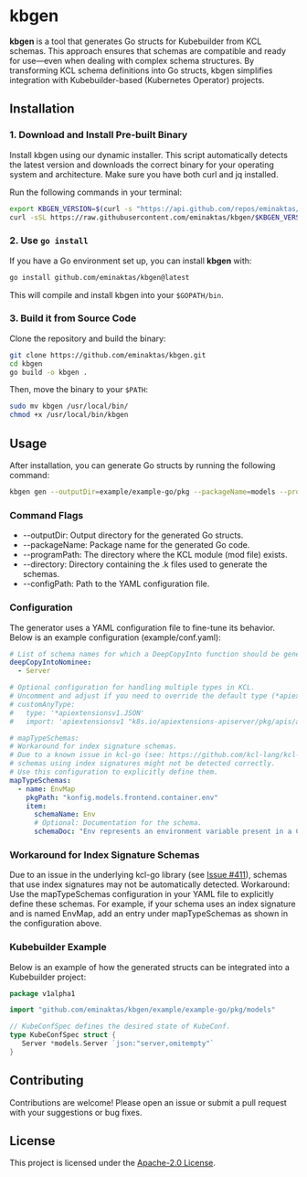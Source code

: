 # kbgen

**kbgen** is a tool that generates Go structs for Kubebuilder from KCL schemas. This approach ensures that schemas are compatible and ready for use—even when dealing with complex schema structures. By transforming KCL schema definitions into Go structs, kbgen simplifies integration with Kubebuilder-based (Kubernetes Operator) projects.

## Installation

### 1. Download and Install Pre-built Binary

Install kbgen using our dynamic installer. This script automatically detects the latest version and downloads the correct binary for your operating system and architecture. Make sure you have both curl and jq installed.

Run the following commands in your terminal:

```bash
export KBGEN_VERSION=$(curl -s "https://api.github.com/repos/eminaktas/kbgen/tags" | jq -r '.[0].name')
curl -sSL https://raw.githubusercontent.com/eminaktas/kbgen/$KBGEN_VERSION/install.sh | sh
```

### 2. Use `go install`

If you have a Go environment set up, you can install **kbgen** with:

```bash
go install github.com/eminaktas/kbgen@latest
```

This will compile and install kbgen into your `$GOPATH/bin`.

### 3. Build it from Source Code

Clone the repository and build the binary:

```bash
git clone https://github.com/eminaktas/kbgen.git
cd kbgen
go build -o kbgen .
```

Then, move the binary to your `$PATH`:

```bash
sudo mv kbgen /usr/local/bin/
chmod +x /usr/local/bin/kbgen
```

## Usage

After installation, you can generate Go structs by running the following command:

```bash
kbgen gen --outputDir=example/example-go/pkg --packageName=models --programPath=example/kubeconf --directory=example/kubeconf/models --configPath=example/conf.yaml
```

### Command Flags

- --outputDir: Output directory for the generated Go structs.
- --packageName: Package name for the generated Go code.
- --programPath: The directory where the KCL module (mod file) exists.
- --directory: Directory containing the .k files used to generate the schemas.
- --configPath: Path to the YAML configuration file.

### Configuration

The generator uses a YAML configuration file to fine-tune its behavior. Below is an example configuration (example/conf.yaml):

```yaml
# List of schema names for which a DeepCopyInto function should be generated.
deepCopyIntoNominee:
  - Server

# Optional configuration for handling multiple types in KCL.
# Uncomment and adjust if you need to override the default type (*apiextensionsv1.JSON).
# customAnyType:
#   type: '*apiextensionsv1.JSON'
#   import: 'apiextensionsv1 "k8s.io/apiextensions-apiserver/pkg/apis/apiextensions/v1"'

# mapTypeSchemas:
# Workaround for index signature schemas.
# Due to a known issue in kcl-go (see: https://github.com/kcl-lang/kcl-go/issues/411),
# schemas using index signatures might not be detected correctly.
# Use this configuration to explicitly define them.
mapTypeSchemas:
  - name: EnvMap
    pkgPath: "konfig.models.frontend.container.env"
    item:
      schemaName: Env
      # Optional: Documentation for the schema.
      schemaDoc: "Env represents an environment variable present in a Container."
```

### Workaround for Index Signature Schemas

Due to an issue in the underlying kcl-go library (see [Issue #411](https://github.com/kcl-lang/kcl-go/issues/411)), schemas that use index signatures may not be automatically detected.
Workaround:
Use the mapTypeSchemas configuration in your YAML file to explicitly define these schemas. For example, if your schema uses an index signature and is named EnvMap, add an entry under mapTypeSchemas as shown in the configuration above.

### Kubebuilder Example

Below is an example of how the generated structs can be integrated into a Kubebuilder project:

```go
package v1alpha1

import "github.com/eminaktas/kbgen/example/example-go/pkg/models"

// KubeConfSpec defines the desired state of KubeConf.
type KubeConfSpec struct {
   Server *models.Server `json:"server,omitempty"`
}
```

## Contributing

Contributions are welcome! Please open an issue or submit a pull request with your suggestions or bug fixes.

## License

This project is licensed under the [Apache-2.0 License](LICENSE).
